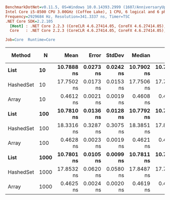 ``` ini

BenchmarkDotNet=v0.11.5, OS=Windows 10.0.14393.2999 (1607/AnniversaryUpdate/Redstone1)
Intel Core i5-8500 CPU 3.00GHz (Coffee Lake), 1 CPU, 6 logical and 6 physical cores
Frequency=2929684 Hz, Resolution=341.3337 ns, Timer=TSC
.NET Core SDK=2.2.105
  [Host] : .NET Core 2.2.3 (CoreCLR 4.6.27414.05, CoreFX 4.6.27414.05), 64bit RyuJIT
  Core   : .NET Core 2.2.3 (CoreCLR 4.6.27414.05, CoreFX 4.6.27414.05), 64bit RyuJIT

Job=Core  Runtime=Core  

```
|    Method |    N |       Mean |     Error |    StdDev |     Median |        Min |        Max | Rank |  Gen 0 | Gen 1 | Gen 2 | Allocated |
|---------- |----- |-----------:|----------:|----------:|-----------:|-----------:|-----------:|-----:|-------:|------:|------:|----------:|
|      **List** |   **10** | **10.7888 ns** | **0.0273 ns** | **0.0242 ns** | **10.7902 ns** | **10.7521 ns** | **10.8298 ns** |    **2** |      **-** |     **-** |     **-** |         **-** |
| HashedSet |   10 | 17.7502 ns | 0.0173 ns | 0.0153 ns | 17.7506 ns | 17.7189 ns | 17.7763 ns |    3 | 0.0085 |     - |     - |      40 B |
|     Array |   10 |  0.4612 ns | 0.0021 ns | 0.0019 ns |  0.4608 ns |  0.4585 ns |  0.4644 ns |    1 |      - |     - |     - |         - |
|      **List** |  **100** | **10.7810 ns** | **0.0136 ns** | **0.0128 ns** | **10.7792 ns** | **10.7531 ns** | **10.8011 ns** |    **2** |      **-** |     **-** |     **-** |         **-** |
| HashedSet |  100 | 18.3316 ns | 0.3287 ns | 0.3075 ns | 18.3851 ns | 17.8429 ns | 18.7641 ns |    4 | 0.0085 |     - |     - |      40 B |
|     Array |  100 |  0.4628 ns | 0.0023 ns | 0.0019 ns |  0.4621 ns |  0.4608 ns |  0.4679 ns |    1 |      - |     - |     - |         - |
|      **List** | **1000** | **10.7801 ns** | **0.0105 ns** | **0.0099 ns** | **10.7811 ns** | **10.7531 ns** | **10.7916 ns** |    **2** |      **-** |     **-** |     **-** |         **-** |
| HashedSet | 1000 | 17.8532 ns | 0.0620 ns | 0.0580 ns | 17.8487 ns | 17.7401 ns | 17.9445 ns |    3 | 0.0085 |     - |     - |      40 B |
|     Array | 1000 |  0.4625 ns | 0.0024 ns | 0.0020 ns |  0.4619 ns |  0.4599 ns |  0.4672 ns |    1 |      - |     - |     - |         - |
